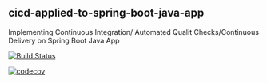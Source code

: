 ## cicd-applied-to-spring-boot-java-app
Implementing Continuous Integration/ Automated Qualit Checks/Continuous Delivery on Spring Boot Java App


[![Build Status](https://www.travis-ci.com/mazen-alasali-cu/cicd-applied-to-spring-boot-java-app.svg?branch=main)](https://www.travis-ci.com/github/mazen-alasali-cu/cicd-applied-to-spring-boot-java-app)

[![codecov](https://codecov.io/gh/mazen-alasali-cu/cicd-applied-to-spring-boot-java-app/branch/main/graph/badge.svg?token=1XZZ2DH6VX)](https://codecov.io/gh/mazen-alasali-cu/cicd-applied-to-spring-boot-java-app)


